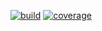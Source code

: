 [![build](https://img.shields.io/travis/amq/Betriebssysteme-Beispiel-1.svg)](https://travis-ci.org/amq/Betriebssysteme-Beispiel-1) [![coverage](https://img.shields.io/codecov/c/github/amq/Betriebssysteme-Beispiel-1.svg)](https://codecov.io/github/amq/Betriebssysteme-Beispiel-1)
